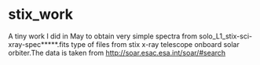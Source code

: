 # stix_work
A tiny work I did in May to obtain very simple spectra from solo_L1_stix-sci-xray-spec*****.fits type of files from stix x-ray telescope onboard solar orbiter.The data is taken from http://soar.esac.esa.int/soar/#search
